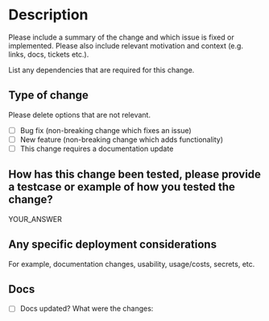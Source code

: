 # Description

Please include a summary of the change and which issue is fixed or implemented. Please also include relevant motivation and context (e.g. links, docs, tickets etc.).

List any dependencies that are required for this change.

## Type of change

Please delete options that are not relevant.

-   [ ] Bug fix (non-breaking change which fixes an issue)
-   [ ] New feature (non-breaking change which adds functionality)
-   [ ] This change requires a documentation update

## How has this change been tested, please provide a testcase or example of how you tested the change?

YOUR_ANSWER

## Any specific deployment considerations

For example, documentation changes, usability, usage/costs, secrets, etc.

## Docs

-   [ ] Docs updated? What were the changes:
